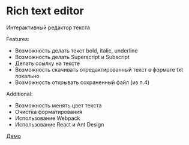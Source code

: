 # Rich text editor
Интерактивный редактор текста

Features:
* Возможность делать текст bold, italic, underline
* Возможность делать Superscript и Subscript
* Делать ссылку на тексте
* Возможность скачивать отредактированный текст в формате txt локально
* Возможность открывать сохраненный файл (из п.4)

Additional:
* Возможность менять цвет текста
* Очистка форматирования
* Использование Webpack
* Использование React и Ant Design


[Демо](https://rteditor.netlify.app/)
